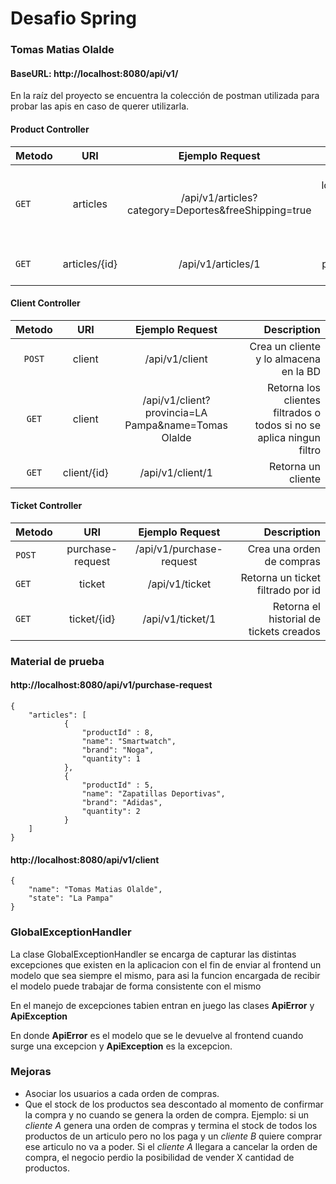 # Desafio Spring

### Tomas Matias Olalde

#### BaseURL: http://localhost:8080/api/v1/ 
En la raíz del proyecto se encuentra la colección de postman utilizada para probar las apis en caso de querer utilizarla.

#### Product Controller
|Metodo         | URI              | Ejemplo Request    | Description
| ------------- |:---------------:| :---------------:|---------: |
| `GET`           | articles       | /api/v1/articles?category=Deportes&freeShipping=true |Retorna losproductos filtrados o todos si no se aplica ningun filtro  |
| `GET`           | articles/{id}   | /api/v1/articles/1|  Retorna un producto por id         |


#### Client Controller
|Metodo         | URI              | Ejemplo Request    | Description
| :-------------: |:---------------:| :---------------:|---------: |
| `POST`           | client       | /api/v1/client |Crea un cliente y lo almacena en la BD |
| `GET`           | client  | /api/v1/client?provincia=LA Pampa&name=Tomas Olalde|Retorna los clientes filtrados o todos si no se aplica ningun filtro|
| `GET`           | client/{id}   | /api/v1/client/1|Retorna un cliente|

#### Ticket Controller
|Metodo         | URI              | Ejemplo Request    | Description
| ------------- |:---------------:| :---------------:|---------: |
| `POST`           | purchase-request       | /api/v1/purchase-request | Crea una orden de compras |
| `GET`           | ticket  | /api/v1/ticket | Retorna un ticket filtrado por id |
| `GET`           | ticket/{id}   | /api/v1/ticket/1 | Retorna el historial de tickets creados |

### Material de prueba
#### http://localhost:8080/api/v1/purchase-request
```
{
    "articles": [
            {
                "productId" : 8, 
                "name": "Smartwatch",
                "brand": "Noga",
                "quantity": 1
            },
            {
                "productId" : 5, 
                "name": "Zapatillas Deportivas",
                "brand": "Adidas",
                "quantity": 2
            }
    ]
}
```

#### http://localhost:8080/api/v1/client
```
{
    "name": "Tomas Matias Olalde",
    "state": "La Pampa"
}
```
### GlobalExceptionHandler

La clase GlobalExceptionHandler se encarga de capturar las distintas excepciones que 
existen en la aplicacion con el fin de enviar al frontend un modelo que sea siempre el mismo,
para asi la funcion encargada de recibir el modelo puede trabajar de forma consistente con el mismo

En el manejo de excepciones tabien entran en juego las clases **ApiError** y **ApiException**

En donde **ApiError** es el modelo que se le devuelve al frontend cuando surge una excepcion y **ApiException**
es la excepcion.

### Mejoras

* Asociar los usuarios a cada orden de compras.
* Que el stock de los productos sea descontado al momento de confirmar la compra y no cuando se genera la orden de compra. 
Ejemplo: si un *cliente A* genera una orden de compras y termina el stock de todos los productos de un articulo pero no los paga 
  y un *cliente B* quiere comprar ese articulo no va a poder. Si el *cliente A* llegara a cancelar la orden de compra, el negocio perdio la posibilidad de vender X cantidad de productos.   
  